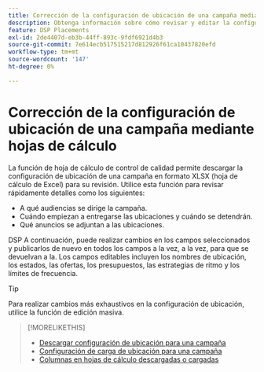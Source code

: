 ```yaml
---
title: Corrección de la configuración de ubicación de una campaña mediante hojas de cálculo
description: Obtenga información sobre cómo revisar y editar la configuración de ubicación de claves para una campaña mediante hojas de cálculo de control de calidad de Excel.
feature: DSP Placements
exl-id: 2de4407d-eb3b-44ff-893c-9fdf6921d4b3
source-git-commit: 7e614ecb517515217d812926f61ca10437820efd
workflow-type: tm+mt
source-wordcount: '147'
ht-degree: 0%

---
```


# Corrección de la configuración de ubicación de una campaña mediante hojas de cálculo

La función de hoja de cálculo de control de calidad permite descargar la configuración de ubicación de una campaña en formato XLSX (hoja de cálculo de Excel) para su revisión. Utilice esta función para revisar rápidamente detalles como los siguientes:

* A qué audiencias se dirige la campaña.
* Cuándo empiezan a entregarse las ubicaciones y cuándo se detendrán.
* Qué anuncios se adjuntan a las ubicaciones.

DSP A continuación, puede realizar cambios en los campos seleccionados y publicarlos de nuevo en todos los campos a la vez, a la vez, para que se devuelvan a la. Los campos editables incluyen los nombres de ubicación, los estados, las ofertas, los presupuestos, las estrategias de ritmo y los límites de frecuencia.

>[!TIP]
>
>Para realizar cambios más exhaustivos en la configuración de ubicación, utilice la función de edición masiva.<!-- add link once we have help on it -->

>[!MORELIKETHIS]
>
>* [Descargar configuración de ubicación para una campaña](qa-sheet-download.md)
>* [Configuración de carga de ubicación para una campaña](qa-sheet-upload.md)
>* [Columnas en hojas de cálculo descargadas o cargadas](qa-sheet-columns.md)

